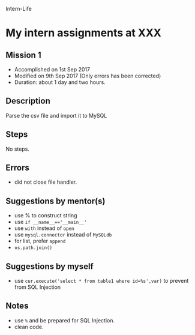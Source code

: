 Intern-Life
# My intern assignments at XXX

## Mission 1
* Accomplished on 1st Sep 2017
* Modified on 9th Sep 2017 (Only errors has been corrected)
* Duration: about 1 day and two hours.


## Description
Parse the csv file and import it to MySQL


## Steps
No steps.


## Errors
* did not close file handler.


## Suggestions by mentor(s)
* use % to construct string
* use `if __name__=='__main__'`
* use `with` instead of `open`
* use `mysql.connector` instead of `MySQLdb`
* for list, prefer `append`
* `os.path.join()`


## Suggestions by myself
* use `cur.execute('select * from table1 where id=%s',var)` to prevent from SQL Injection


## Notes
* use `%` and be prepared for SQL Injection.
* clean code.